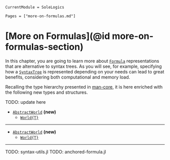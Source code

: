 ```@meta
CurrentModule = SoleLogics
```

```@contents
Pages = ["more-on-formulas.md"]
```

# [More on Formulas](@id more-on-formulas-section)
In this chapter, you are going to learn more about [`Formula`](@ref) representations that are alternative to syntax trees. As you will see, for example, specifying how a [`SyntaxTree`](@ref) is represented depending on your needs can lead to great benefits, considering both computational and memory load.

Recalling the type hierarchy presented in [man-core](@ref), it is here enriched with the following new types and structures.

TODO: update here

- [`AbstractWorld`](@ref) **(new)**
    - [`World{T}`](@ref)

---

- [`AbstractWorld`](@ref) **(new)**
    - [`World{T}`](@ref)

---

TODO: syntax-utils.jl 
TODO: anchored-formula.jl
